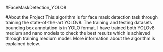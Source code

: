 #FaceMaskDetection_YOLO8

#About the Project
This algorithm is for face mask detection task through training the state-of-the-art YOLOv8. The training and testing datasets bounding box annotation is in YOLO format. I have trained both YOLOv8 medium and nano models to check the best results which is achieved through training medium model. 
More information about the algorithm is explained below.
